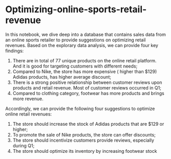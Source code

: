 # Optimizing-online-sports-retail-revenue
In this notebook, we dive deep into a database that contains sales data from an online sports retailer to provide suggestions on optimizing retail revenues.
Based on the explorary data analysis, we can provide four key findings: 
1) There are in total of 77 unique products on the online retail platform. And it is good for targeting customers with different needs;
2) Compared to Nike, the store has more expensive ( higher than $129) Adidas products, has higher average discount;
3) There is a strong positive relationship between customer reviews upon products and retail revenue. Most of customer reviews occurred in Q1;
4) Compared to clothing category, footwear has more products and brings more revenue.

   
Accordingly, we can provide the following four suggestions to optimize online retail revenues:
1) The store should increase the stock of Adidas products that are $129 or higher;
2) To promote the sale of Nike products, the store can offer discounts;
3) The store should incentivize customers provide reviews, especially during Q1;
4) The store should optimize its inventory by increasing footwear stock

